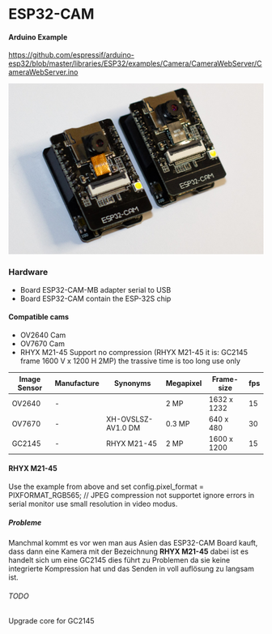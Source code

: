 # ESP32-CAM

#### Arduino Example
https://github.com/espressif/arduino-esp32/blob/master/libraries/ESP32/examples/Camera/CameraWebServer/CameraWebServer.ino

![IMG_2637.jpg](src/IMG_2637.jpg)
### Hardware
- Board ESP32-CAM-MB adapter serial to USB
- Board ESP32-CAM contain the ESP-32S chip

#### Compatible cams

- OV2640 Cam
- OV7670 Cam
- RHYX M21-45 Support no compression (RHYX M21-45 it is: GC2145 frame 1600 V x 1200 H 2MP) the trassive time is too long use only 

| Image Sensor | Manufacture | Synonyms           | Megapixel | Frame-size  | fps |
|--------------|-------------|--------------------|-----------|-------------|-----|
| OV2640       | -           |                    | 2 MP      | 1632 x 1232 | 15  |
| OV7670       | -           | XH-OVSLSZ-AV1.0 DM | 0.3 MP    | 640 x 480   | 30  |
| GC2145       | -           | RHYX M21-45        | 2 MP      | 1600 x 1200 | 15  |

#### RHYX M21-45
Use the example from above and set config.pixel_format = PIXFORMAT_RGB565; // JPEG compression not supportet ignore errors in serial monitor use small resolution in video modus.

##### Probleme
Manchmal kommt es vor wen man aus Asien das ESP32-CAM Board kauft, dass dann eine Kamera mit der Bezeichnung **RHYX M21-45** dabei ist es handelt sich um eine GC2145 dies führt zu Problemen da sie keine integrierte Kompression hat und das Senden in voll auflösung zu langsam ist.

###### TODO
Upgrade core for GC2145